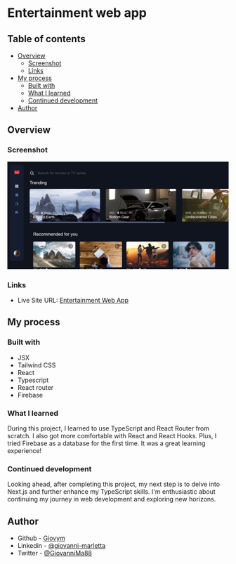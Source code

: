 # Entertainment web app

## Table of contents

- [Overview](#overview)
  - [Screenshot](#screenshot)
  - [Links](#links)
- [My process](#my-process)
  - [Built with](#built-with)
  - [What I learned](#what-i-learned)
  - [Continued development](#continued-development)
- [Author](#author)

## Overview

### Screenshot

![](https://github.com/Giovym/entertainment-web-app/blob/main/public/assets/Screenshot.png)

### Links

- Live Site URL: [Entertainment Web App](https://giovym.github.io/entertainment-web-app/)

## My process

### Built with

- JSX
- Tailwind CSS
- React
- Typescript
- React router
- Firebase

### What I learned

During this project, I learned to use TypeScript and React Router from scratch. I also got more comfortable with React and React Hooks. Plus, I tried Firebase as a database for the first time. It was a great learning experience!

### Continued development

Looking ahead, after completing this project, my next step is to delve into Next.js and further enhance my TypeScript skills. I'm enthusiastic about continuing my journey in web development and exploring new horizons.

## Author

- Github - [Giovym](<[https://www.your-site.com](https://github.com/Giovym)>)
- Linkedin - [@giovanni-marletta](https://www.linkedin.com/in/giovanni-marletta/)
- Twitter - [@GiovanniMa88](https://twitter.com/GiovanniMa88)
